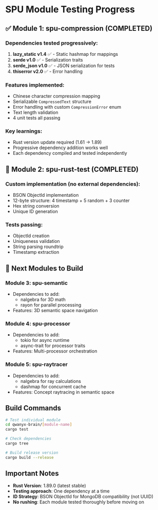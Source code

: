 # SPU Module Testing Progress

## ✅ Module 1: spu-compression (COMPLETED)

### Dependencies tested progressively:
1. **lazy_static v1.4** ✅ - Static hashmap for mappings
2. **serde v1.0** ✅ - Serialization traits  
3. **serde_json v1.0** ✅ - JSON serialization for tests
4. **thiserror v2.0** ✅ - Error handling

### Features implemented:
- Chinese character compression mapping
- Serializable `CompressedText` structure
- Error handling with custom `CompressionError` enum
- Text length validation
- 4 unit tests all passing

### Key learnings:
- Rust version update required (1.61 → 1.89)
- Progressive dependency addition works well
- Each dependency compiled and tested independently

## 📝 Module 2: spu-rust-test (COMPLETED)

### Custom implementation (no external dependencies):
- BSON ObjectId implementation
- 12-byte structure: 4 timestamp + 5 random + 3 counter
- Hex string conversion
- Unique ID generation

### Tests passing:
- ObjectId creation
- Uniqueness validation
- String parsing roundtrip
- Timestamp extraction

## 🔄 Next Modules to Build

### Module 3: spu-semantic
- Dependencies to add:
  - nalgebra for 3D math
  - rayon for parallel processing
- Features: 3D semantic space navigation

### Module 4: spu-processor
- Dependencies to add:
  - tokio for async runtime
  - async-trait for processor traits
- Features: Multi-processor orchestration

### Module 5: spu-raytracer
- Dependencies to add:
  - nalgebra for ray calculations
  - dashmap for concurrent cache
- Features: Concept raytracing in semantic space

## Build Commands

```bash
# Test individual module
cd qwanyx-brain/[module-name]
cargo test

# Check dependencies
cargo tree

# Build release version
cargo build --release
```

## Important Notes

- **Rust Version**: 1.89.0 (latest stable)
- **Testing approach**: One dependency at a time
- **ID Strategy**: BSON ObjectId for MongoDB compatibility (not UUID)
- **No rushing**: Each module tested thoroughly before moving on